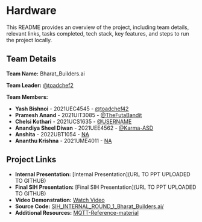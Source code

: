 # Hardware

This README provides an overview of the project, including team details, relevant links, tasks completed, tech stack, key features, and steps to run the project locally.

## Team Details

**Team Name:** Bharat_Builders.ai

**Team Leader:** [@toadchef2](https://github.com/toadchef2)

**Team Members:**

- **Yash Bishnoi** - 2021UEC4545 - [@toadchef42](https://github.com/toadchef2)
- **Pramesh Anand** - 2021UIT3085 - [@TheFutaBandit](https://github.com/TheFutaBandit)
- **Chelsi Kothari** - 2021UCS1635 - [@USERNAME](https://github.com/USERNAME)
- **Anandiya Sheel Diwan** - 2021UEE4562 - [@Karma-ASD](https://github.com/Karma-ASD)
- **Anshita** - 2022UBT1054 - [NA](https://github.com/USERNAME)
- **Ananthu Krishna** - 2021UME4011 - [NA](https://github.com/USERNAME)

## Project Links

- **Internal Presentation:** [Internal Presentation](URL TO PPT UPLOADED TO GITHUB)
- **Final SIH Presentation:** [Final SIH Presentation](URL TO PPT UPLOADED TO GITHUB)
- **Video Demonstration:** [Watch Video](https://youtu.be/uX1Adyokauo)
- **Source Code:** [SIH_INTERNAL_ROUND_1_Bharat_Builders.ai/](https://github.com/TheFutaBandit/SIH_INTERNAL_ROUND_1_Bharat_Builders.ai/)
- **Additional Resources:** [MQTT-Reference-material](https://bytebeam.io/blog/getting-started-with-mqtt-on-raspberry-pi-using-python/)
